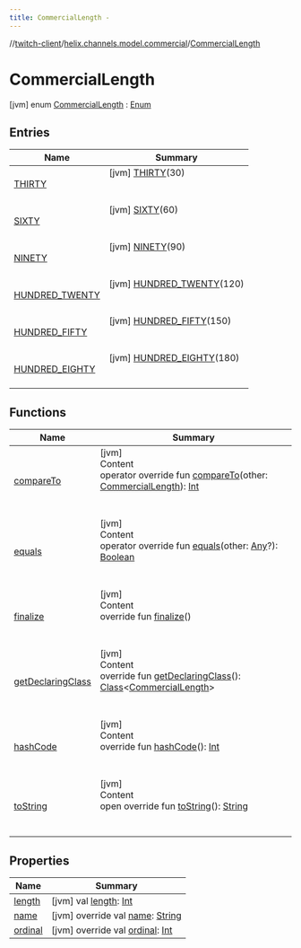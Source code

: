 ```yaml
---
title: CommercialLength -
---
```

//[twitch-client](../../index.md)/[helix.channels.model.commercial](../index.md)/[CommercialLength](index.md)



# CommercialLength  
 [jvm] enum [CommercialLength](index.md) : [Enum](https://kotlinlang.org/api/latest/jvm/stdlib/kotlin/-enum/index.html)   


## Entries  
  
|  Name|  Summary| 
|---|---|
| [THIRTY](-t-h-i-r-t-y/index.md)|  [jvm] [THIRTY](-t-h-i-r-t-y/index.md)(30)  <br>  <br>   <br>
| [SIXTY](-s-i-x-t-y/index.md)|  [jvm] [SIXTY](-s-i-x-t-y/index.md)(60)  <br>  <br>   <br>
| [NINETY](-n-i-n-e-t-y/index.md)|  [jvm] [NINETY](-n-i-n-e-t-y/index.md)(90)  <br>  <br>   <br>
| [HUNDRED_TWENTY](-h-u-n-d-r-e-d_-t-w-e-n-t-y/index.md)|  [jvm] [HUNDRED_TWENTY](-h-u-n-d-r-e-d_-t-w-e-n-t-y/index.md)(120)  <br>  <br>   <br>
| [HUNDRED_FIFTY](-h-u-n-d-r-e-d_-f-i-f-t-y/index.md)|  [jvm] [HUNDRED_FIFTY](-h-u-n-d-r-e-d_-f-i-f-t-y/index.md)(150)  <br>  <br>   <br>
| [HUNDRED_EIGHTY](-h-u-n-d-r-e-d_-e-i-g-h-t-y/index.md)|  [jvm] [HUNDRED_EIGHTY](-h-u-n-d-r-e-d_-e-i-g-h-t-y/index.md)(180)  <br>  <br>   <br>


## Functions  
  
|  Name|  Summary| 
|---|---|
| [compareTo](https://kotlinlang.org/api/latest/jvm/stdlib/kotlin/-enum/compare-to.html)| [jvm]  <br>Content  <br>operator override fun [compareTo](https://kotlinlang.org/api/latest/jvm/stdlib/kotlin/-enum/compare-to.html)(other: [CommercialLength](index.md)): [Int](https://kotlinlang.org/api/latest/jvm/stdlib/kotlin/-int/index.html)  <br><br><br>
| [equals](https://kotlinlang.org/api/latest/jvm/stdlib/kotlin/-enum/equals.html)| [jvm]  <br>Content  <br>operator override fun [equals](https://kotlinlang.org/api/latest/jvm/stdlib/kotlin/-enum/equals.html)(other: [Any](https://kotlinlang.org/api/latest/jvm/stdlib/kotlin/-any/index.html)?): [Boolean](https://kotlinlang.org/api/latest/jvm/stdlib/kotlin/-boolean/index.html)  <br><br><br>
| [finalize](https://kotlinlang.org/api/latest/jvm/stdlib/kotlin/-enum/finalize.html)| [jvm]  <br>Content  <br>override fun [finalize](https://kotlinlang.org/api/latest/jvm/stdlib/kotlin/-enum/finalize.html)()  <br><br><br>
| [getDeclaringClass](https://kotlinlang.org/api/latest/jvm/stdlib/kotlin/-enum/get-declaring-class.html)| [jvm]  <br>Content  <br>override fun [getDeclaringClass](https://kotlinlang.org/api/latest/jvm/stdlib/kotlin/-enum/get-declaring-class.html)(): [Class](https://docs.oracle.com/javase/8/docs/api/java/lang/Class.html)<[CommercialLength](index.md)>  <br><br><br>
| [hashCode](https://kotlinlang.org/api/latest/jvm/stdlib/kotlin/-enum/hash-code.html)| [jvm]  <br>Content  <br>override fun [hashCode](https://kotlinlang.org/api/latest/jvm/stdlib/kotlin/-enum/hash-code.html)(): [Int](https://kotlinlang.org/api/latest/jvm/stdlib/kotlin/-int/index.html)  <br><br><br>
| [toString](https://kotlinlang.org/api/latest/jvm/stdlib/kotlin/-enum/to-string.html)| [jvm]  <br>Content  <br>open override fun [toString](https://kotlinlang.org/api/latest/jvm/stdlib/kotlin/-enum/to-string.html)(): [String](https://kotlinlang.org/api/latest/jvm/stdlib/kotlin/-string/index.html)  <br><br><br>


## Properties  
  
|  Name|  Summary| 
|---|---|
| [length](index.md#helix.channels.model.commercial/CommercialLength/length/#/PointingToDeclaration/)|  [jvm] val [length](index.md#helix.channels.model.commercial/CommercialLength/length/#/PointingToDeclaration/): [Int](https://kotlinlang.org/api/latest/jvm/stdlib/kotlin/-int/index.html)   <br>
| [name](index.md#helix.channels.model.commercial/CommercialLength/name/#/PointingToDeclaration/)|  [jvm] override val [name](index.md#helix.channels.model.commercial/CommercialLength/name/#/PointingToDeclaration/): [String](https://kotlinlang.org/api/latest/jvm/stdlib/kotlin/-string/index.html)   <br>
| [ordinal](index.md#helix.channels.model.commercial/CommercialLength/ordinal/#/PointingToDeclaration/)|  [jvm] override val [ordinal](index.md#helix.channels.model.commercial/CommercialLength/ordinal/#/PointingToDeclaration/): [Int](https://kotlinlang.org/api/latest/jvm/stdlib/kotlin/-int/index.html)   <br>

